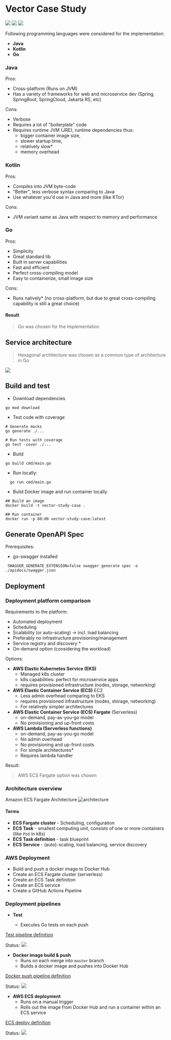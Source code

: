 # Vector Case Study
![](https://github.com/ownerofglory/vector-study-case/actions/workflows/ecs-deploy-pipeline.yml/badge.svg)
![](https://github.com/ownerofglory/vector-study-case/actions/workflows/docker-build-pipeline.yml/badge.svg)
![](https://github.com/ownerofglory/vector-study-case/actions/workflows/test-pipeline.yml/badge.svg)


Following programming languages were considered for the implementation:
- __Java__
- __Kotlin__
- __Go__

### Java
Pros:
- Cross-platform (Runs on JVM)
- Has a variety of frameworks for web and microservice dev (Spring, SpringBoot, SpringCloud, Jakarta RS, etc)

Cons:
- Verbose
- Requires a lot of "boilerplate" code
- Requires runtime JVM (JRE), runtime dependencies thus:
  - bigger container image size, 
  - slower startup time, 
  - relatively slow*
  - memory overhead

### Kotlin
Pros:
- Compiles into JVM byte-code
- "Better", less verbose syntax comparing to Java
- Use whatever you'd use in Java and more (like KTor)

Cons:
- JVM variant same as Java with respect to memory and performance

### Go
Pros:
- Simplicity
- Great standard lib
- Built in server capabilities
- Fast and efficient
- Perfect cross-compiling model
- Easy to containerize, small image size

Cons:
- Runs natively* (no cross-platform, but due to great cross-compiling capability is still a great choice)

#### Result
> Go was chosen for the implementation

## Service architecture
> Hexagonal architecture was chosen as a common type of architecture in Go

![](./assets/hex-arch.png)


## Build and test
- Download dependencies
```shell
go mod download
```
- Test code with coverage
```shell
# Generate mocks
go generate ./...

# Run tests with coverage
go test -cover ./...
```
- Build
```shell
go build cmd/main.go
```
- Run locally:
```shell
  go run cmd/main.go
```
- Build Docker image and run container locally
```shell
## Build an image
docker build -t vector-study-case .

## Run container
docker run -p 80:80 vector-study-case:latest 
```



## Generate OpenAPI Spec
Prerequisites:
- go-swagger installed
```shell
 SWAGGER_GENERATE_EXTENSION=false swagger generate spec -o ./apidocs/swagger.json
```


## Deployment
### Deployment platform comparison

Requirements to the platform:
- Automated deployment
- Scheduling
- Scalability (or auto-scaling) -> incl. load balancing
- Preferably no infrastructure provisioning/management
- Service registry and discovery *
- On-demand option (considering the workload)

Options:
- __AWS Elastic Kubernetes Service (EKS)__
  - Managed k8s cluster
  - k8s capabilities: perfect for microservice apps
  - requires provisioned infrastructure (nodes, storage, networking)
- __AWS Elastic Container Service (ECS)__ EC2
  - Less admin overhead comparing to EKS
  - requires provisioned infrastructure (nodes, storage, networking)
  - For relatively simpler architectures
- __AWS Elastic Container Service (ECS) Fargate__ (Serverless)
  - on-demand, pay-as-you-go model
  - No provisioning and up-front costs
- __AWS Lambda (Serverless functions)__
  - on-demand, pay-as-you-go model
  - No admin overhead
  - No provisioning and up-front costs
  - For simple architectures*
  - Requires lambda handler

Result:
> AWS ECS Fargate option was chosen

### Architecture overview
Amazon ECS Fargate Architecture
![architecture](./assets/ecs-architecture.png)

#### Terms
- __ECS Fargate cluster__ - Scheduling, configuration
- __ECS Task__ - smallest computing unit, consists of one or more containers (like `Pod` in k8s)
- __ECS Task definition__ - task blueprint
- __ECS Service__ - (auto)-scaling, load balancing, service discovery

### AWS Deployment
- Build and push a docker image to Docker Hub
- Create an ECS Fargate cluster (serverless)
- Create an ECS Task definition
- Create an ECS service 
- Create a GitHub Actions Pipeline


### Deployment pipelines
- __Test__

  - Executes Go tests on each push

[Test pipeline definition](./.github/workflows/test-pipeline.yml)

Status: ![](https://github.com/ownerofglory/vector-study-case/actions/workflows/test-pipeline.yml/badge.svg)
- __Docker image build & push__
  - Runs on each merge into `master` branch
  - Builds a docker image and pushes into Docker Hub

[Docker push pipeline definition](./.github/workflows/docker-build-pipeline.yml)

Status: ![](https://github.com/ownerofglory/vector-study-case/actions/workflows/docker-build-pipeline.yml/badge.svg)

- __AWS ECS deployment__
  - Runs on a manual trigger
  - Rolls out the image from Docker Hub and run a container within an ECS service

[ECS deploy definition](./.github/workflows/ecs-deploy-pipeline.yml)

Status: ![](https://github.com/ownerofglory/vector-study-case/actions/workflows/ecs-deploy-pipeline.yml/badge.svg)

